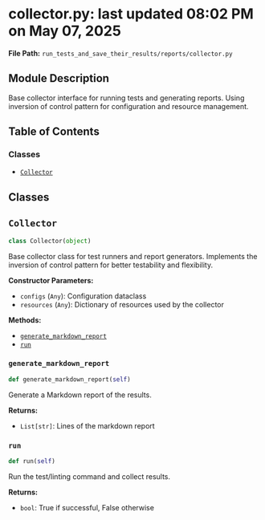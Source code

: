# collector.py: last updated 08:02 PM on May 07, 2025

**File Path:** `run_tests_and_save_their_results/reports/collector.py`

## Module Description

Base collector interface for running tests and generating reports.
Using inversion of control pattern for configuration and resource management.

## Table of Contents

### Classes

- [`Collector`](#collector)

## Classes

## `Collector`

```python
class Collector(object)
```

Base collector class for test runners and report generators.
Implements the inversion of control pattern for better testability and flexibility.

**Constructor Parameters:**

- `configs` (`Any`): Configuration dataclass
- `resources` (`Any`): Dictionary of resources used by the collector

**Methods:**

- [`generate_markdown_report`](#generate_markdown_report)
- [`run`](#run)

### `generate_markdown_report`

```python
def generate_markdown_report(self)
```

Generate a Markdown report of the results.

**Returns:**

- `List[str]`: Lines of the markdown report

### `run`

```python
def run(self)
```

Run the test/linting command and collect results.

**Returns:**

- `bool`: True if successful, False otherwise
